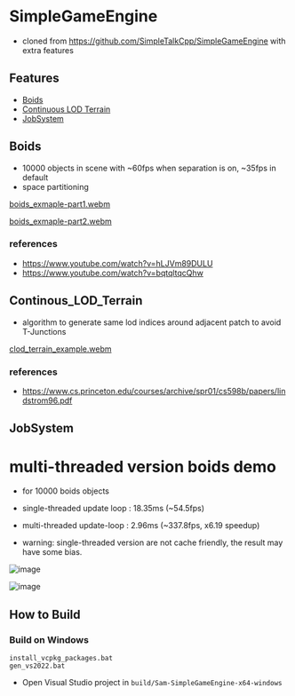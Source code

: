 # SimpleGameEngine
- cloned from https://github.com/SimpleTalkCpp/SimpleGameEngine with extra features

## Features
- [Boids](#Boids)
- [Continuous LOD Terrain](#Continous_LOD_Terrain)
- [JobSystem](#JobSystem)

## Boids
- 10000 objects in scene with ~60fps when separation is on, ~35fps in default
- space partitioning

[boids_exmaple-part1.webm](https://user-images.githubusercontent.com/120044193/210183978-33beae4c-79cc-41cf-8785-96c090027694.webm)

[boids_exmaple-part2.webm](https://user-images.githubusercontent.com/120044193/210184017-12e8366f-ec91-480c-8722-863866563d79.webm)

### references
- https://www.youtube.com/watch?v=hLJVm89DULU
- https://www.youtube.com/watch?v=bqtqltqcQhw

## Continous_LOD_Terrain
- algorithm to generate same lod indices around adjacent patch to avoid T-Junctions

[clod_terrain_example.webm](https://user-images.githubusercontent.com/120044193/210183312-bc0f689b-7672-46dd-942c-b08155e132a4.webm)

### references
- https://www.cs.princeton.edu/courses/archive/spr01/cs598b/papers/lindstrom96.pdf

## JobSystem

#  multi-threaded version boids demo
- for 10000 boids objects
- single-threaded update loop : 18.35ms (~54.5fps)
- multi-threaded update-loop  : 2.96ms  (~337.8fps, x6.19 speedup)

- warning: single-threaded version are not cache friendly, the result may have some bias.

![image](https://user-images.githubusercontent.com/120044193/210845309-b2b23266-132a-4dc2-9b1f-292cf629bc9d.png)

![image](https://user-images.githubusercontent.com/120044193/210845326-6cbb5777-920d-4e89-a9f2-38e9a65a8d53.png)

## How to Build 

### Build on Windows
```
install_vcpkg_packages.bat
gen_vs2022.bat
```
- Open Visual Studio project in `build/Sam-SimpleGameEngine-x64-windows`
